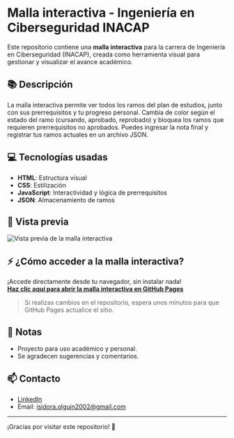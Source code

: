 # Malla interactiva - Ingeniería en Ciberseguridad INACAP

Este repositorio contiene una **malla interactiva** para la carrera de Ingeniería en Ciberseguridad (INACAP), creada como herramienta visual para gestionar y visualizar el avance académico.

## 📚 Descripción

La malla interactiva permite ver todos los ramos del plan de estudios, junto con sus prerrequisitos y tu progreso personal. Cambia de color según el estado del ramo (cursando, aprobado, reprobado) y bloquea los ramos que requieren prerrequisitos no aprobados. Puedes ingresar la nota final y registrar tus ramos actuales en un archivo JSON.

## 💻 Tecnologías usadas

- **HTML**: Estructura visual
- **CSS**: Estilización
- **JavaScript**: Interactividad y lógica de prerrequisitos
- **JSON**: Almacenamiento de ramos

## 👀 Vista previa

![Vista previa de la malla interactiva](<img width="1850" height="932" alt="image" src="https://github.com/user-attachments/assets/ce087787-6b18-4c00-a12c-308b529b6980" />
)

## ⚡ ¿Cómo acceder a la malla interactiva?

¡Accede directamente desde tu navegador, sin instalar nada!  
[**Haz clic aquí para abrir la malla interactiva en GitHub Pages**](https://shini002.github.io/Malla-Ciberseguridad---INACAP/)

> Si realizas cambios en el repositorio, espera unos minutos para que GitHub Pages actualice el sitio.

## 📝 Notas

- Proyecto para uso académico y personal.
- Se agradecen sugerencias y comentarios.

## 📫 Contacto

- [LinkedIn](https://linkedin.com/in/isidora-olguín-henríquez-379614257)
- Email: isidora.olguin2002@gmail.com

---

¡Gracias por visitar este repositorio! 🚀
